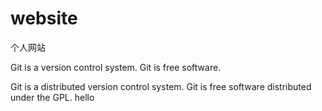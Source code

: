 # website
个人网站

Git is a version control system.
Git is free software.

Git is a distributed version control system.
Git is free software distributed under the GPL.
hello
